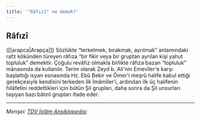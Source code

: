 ```yaml
---
title: '"Râfızî" ne demek?'
---
```


## Râfızî
([[arapca|Arapça]]) Sözlükte “terketmek, bırakmak, ayrılmak” anlamındaki rafz kökünden türeyen râfıza “bir fikir veya bir gruptan ayrılan kişi yahut topluluk” demektir. Çoğulu revâfız olmakla birlikte râfıza bazan “topluluk” mânasında da kullanılır. Terim olarak Zeyd b. Ali'nin Emevîler'e karşı başlattığı isyan esnasında Hz. Ebû Bekir ve Ömer'i meşrû halife kabul ettiği gerekçesiyle kendisini terkeden ilk İmâmîler'i, ardından ilk üç halifenin hilâfetini reddettikleri için bütün Şiî grupları, daha sonra da Şiî unsurları taşıyan bazı bâtınî grupları ifade eder.



---
*Menşei: [TDV İslâm Ansiklopedisi](https://islamansiklopedisi.org.tr/rafiziler)*